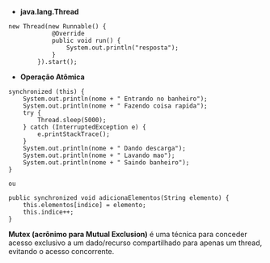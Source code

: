 
* **java.lang.Thread**

```
new Thread(new Runnable() {
			@Override
			public void run() {
				System.out.println("resposta");
			}
		}).start();
```


* **Operação Atômica**

```
synchronized (this) {
	System.out.println(nome + " Entrando no banheiro");
	System.out.println(nome + " Fazendo coisa rapida");
	try {
		Thread.sleep(5000);
	} catch (InterruptedException e) {
		e.printStackTrace();
	}
	System.out.println(nome + " Dando descarga");
	System.out.println(nome + " Lavando mao");
	System.out.println(nome + " Saindo banheiro");
}

ou

public synchronized void adicionaElementos(String elemento) {
	this.elementos[indice] = elemento;
	this.indice++;
}

```

**Mutex (acrônimo para Mutual Exclusion)** é uma técnica para conceder acesso exclusivo a um dado/recurso compartilhado para apenas um thread, evitando o acesso concorrente.